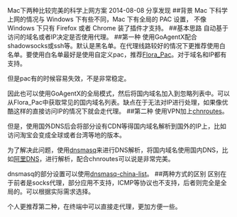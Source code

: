 Mac下两种比较完美的科学上网方案
2014-08-08
分享发现
##背景
Mac 下科学上网的情况与 Windows 下有些不同，Mac 下有全局的 PAC 设置， 不像 Windows 下只有 Firefox 或者 Chrome 装了插件才支持。
##基本思路
自动基于访问的域名或者IP决定是否使用代理。
##第一种
使用GoAgentX配合shadowsocks或ssh等。默认是黑名单。在代理线路较好的情况下更推荐使用白名单。要使用白名单最好是使用自定义pac，推荐[Flora_Pac](https://github.com/Leask/Flora_Pac)。对于域名和IP都有支持。

但是pac有的时候容易失效，不是非常稳定。

因此也可以使用GoAgentX的全局模式，然后将国内域名加入到忽略列表中。可以从Flora_Pac中获取常见的国内域名列表。缺点在于无法对IP进行处理，如果像优酷这样的直接访问IP的情况下就会走代理。
##第二种
使用VPN加上[chnroutes](https://code.google.com/p/chnroutes/)。

但是，使用国外DNS后会将部分设有CDN等得国内域名解析到国外的IP上，比如访问淘宝会变成全球或者台湾等地的版本。

为了解决此问题，使用[dnsmasq](http://www.thekelleys.org.uk/dnsmasq/doc.html)来进行DNS解析，将国内域名使用国内DNS，比如[阿里DNS](http://www.alidns.com)，进行解析，配合chnroutes可以说是非常完美。

dnsmasq的部分设置可以使用[dnsmasq-china-list](https://github.com/felixonmars/dnsmasq-china-list)。
##两种方式的区别
区别在于前者是socks代理，部分应用不支持，ICMP等协议也不支持，后者则完全是全局的。可以根据实际需求选择。

个人更推荐第二种，在终端中可以直接走代理，更加方便一些。